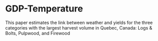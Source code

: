 # GDP-Temperature

This paper estimates the link between weather and yields for the three categories with the largest harvest volume in Quebec, Canada: Logs & Bolts, Pulpwood, and Firewood
